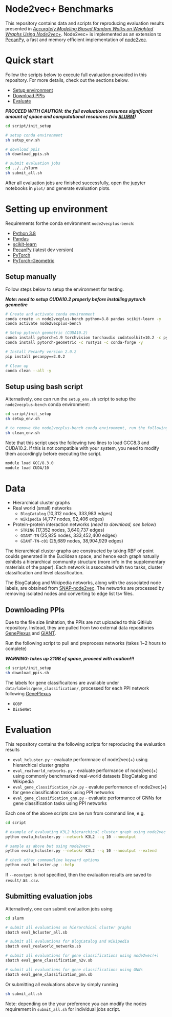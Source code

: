 # Node2vec+ Benchmarks

This repository contains data and scripts for reproducing evaluation results presented in 
[*Accurately Modeling Biased Random Walks on Weighted Wraphs Using Node2vec+*](https://arxiv.org/abs/2109.08031). 
Node2vec+ is implemented as an extension to [PecanPy](https://github.com/krishnanlab/PecanPy), 
a fast and memory efficient implementation of [node2vec](https://snap.stanford.edu/node2vec/). 

# Quick start

Follow the scripts below to execute full evaluation provaided in this repository. 
For more details, check out the sections below. 

* [Setup environment](#setting-up-environment)
* [Download PPIs](#downloading-ppis)
* [Evaluate](#evaluation)

***PROCEED WITH CAUTION: the full evaluation consumes significant amount of space and computational resources (via [SLURM](https://slurm.schedmd.com/overview.html))***

```bash
cd script/init_setup

# setup conda environment
sh setup_env.sh

# download ppis
sh download_ppis.sh

# submit evaluation jobs
cd ../../slurm
sh submit_all.sh
```

After all evaluation jobs are finished successfully, open the jupyter notebooks in `plot/` and generate evaluation plots. 

# Setting up environment

Requirements forthe conda environment `node2vecplus-bench`:

* [Python 3.8](https://www.python.org/downloads/release/python-3810/)
* [Pandas](https://pandas.pydata.org/)
* [scikit-learn](https://scikit-learn.org/)
* [PecanPy](https://github.com/krishnanlab/PecanPy) (latest dev version)
* [PyTorch](https://pytorch.org/)
* [PyTorch-Geometric](https://pytorch-geometric.readthedocs.io/en/latest/notes/installation.html)

## Setup manually

Follow steps below to setup the environment for testing.

***Note: need to setup CUDA10.2 properly before installing pytorch geometirc***

```bash
# Create and activate conda environment
conda create -n node2vecplus-bench python=3.8 pandas scikit-learn -y
conda activate node2vecplus-bench

# Setup pytorch geometric (CUDA10.2)
conda install pytorch=1.9 torchvision torchaudio cudatoolkit=10.2 -c pytorch -y
conda install pytorch-geometric -c rusty1s -c conda-forge -y

# Install PecanPy version 2.0.2
pip install pecanpy==2.0.2

# Clean up
conda clean --all -y
```

## Setup using bash script

Alternatively, one can run the `setup_env.sh` script to setup the `node2vecplus-bench` conda environment:

```bash
cd script/init_setup
sh setup_env.sh

# to remove the node2vecplus-bench conda environment, run the following
sh clean_env.sh
```

Note that this script uses the following two lines to load GCC8.3 and CUDA10.2. 
If this is not compatible with your system, you need to modify them accordingly before executing the script.

```bash
module load GCC/8.3.0
module load CUDA/10
```

# Data

* Hierarchical cluster graphs
* Real world (small) networks
    * `BlogCatalog` (10,312 nodes, 333,983 edges)
    * `Wikipedia` (4,777 nodes, 92,406 edges)
* Protein-protein interaction networks (*need to download, see below*)
    * `STRING` (17,352 nodes, 3,640,737 edges)
    * `GIANT-TN` (25,825 nodes, 333,452,400 edges)
    * `GIANT-TN-c01` (25,689 nodes, 38,904,929 edges)

The hierarchical cluster graphs are constructed by taking RBF of point coulds generated in the Euclidean space, 
and hence each graph natually exhibits a hierarchical community structure (more info in the supplementary materials of the paper). 
Each network is assocaited with two tasks, cluster classification and level classification.

The BlogCatalog and Wikipedia networks, along with the associated node labels, are obtained from [SNAP-node2vec](https://snap.stanford.edu/node2vec/). 
The networks are processed by removing isolated nodes and converting to edge list tsv files.

## Downloading PPIs

Due to the file size limitation, the PPIs are not uploaded to this GitHub repository. 
Instead, they are pulled from two external data repositories 
[GenePlexus](https://zenodo.org/record/3352348/#.YTejK9NKhzU) and [GIANT](http://giant.princeton.edu/). 

Run the following script to pull and preprocess networks (takes 1~2 hours to complete)

***WARNING: takes up 21GB of space, proceed with caution!!!***

```bash
cd script/init_setup
sh download_ppis.sh
```

The labels for gene classificaitons are available under `data/labels/gene_classification/`, 
processed for each PPI network following [GenePlexus](https://academic.oup.com/bioinformatics/article/36/11/3457/5780279)
* `GOBP`
* `DisGeNet`

# Evaluation

This repository contains the following scripts for reproducing the evaluation results

* `eval_hcluster.py` - evaluate performnace of node2vec(+) using hierarchical cluster graphs
* `eval_realworld_networks.py` - evaluate performance of node2vec(+) using commonly benchmarked real-world datasets BlogCatalog and Wikipedia
* `eval_gene_classification_n2v.py` - evalute performance of node2vec(+) for gene classification tasks using PPI networks
* `eval_gene_classification_gnn.py` - evaluate performance of GNNs for gene classification tasks using PPI networks

Each one of the above scripts can be run from command line, e.g.

```bash
cd script

# example of evaluating K3L2 hierarchical cluster graph using node2vec with q=10
python evalu_hcluster.py --network K3L2 --q 10 --nooutput

# sample as above but using node2vec+
python evalu_hcluster.py --netwokr K3L2 --q 10 --nooutput --extend

# check other commandline keyward options 
python eval_hcluster.py --help
```

If `--nooutput` is not specified, then the evaluation results are saved to `result/` as `.csv`.

## Submitting evaluation jobs

Alternatively, one can submit evaluation jobs using

```bash
cd slurm

# submit all evaluations on hierarchical cluster graphs
sbatch eval_hcluster_all.sb

# submit all evaluations for BlogCatalog and Wikipedia
sbatch eval_realworld_networks.sb

# submit all evaluations for gene classifications using node2vec(+)
sbatch eval_gene_classification_n2v.sb

# submit all evaluations for gene classifications using GNNs
sbatch eval_gene_classification_gnn.sb
```

Or submitting all evaluations above by simply running

```bash
sh submit_all.sh
```

Note: depending on the your preference you can modify the nodes requirement in `submit_all.sh` for individual jobs script.

